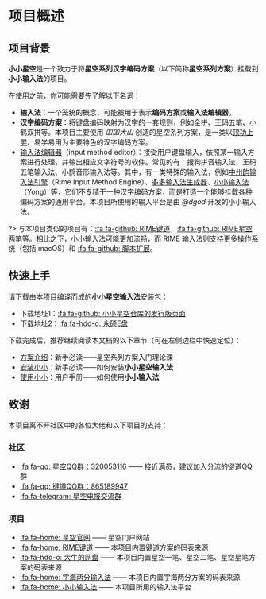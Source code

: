 # 项目概述

## 项目背景

**小小星空**是一个致力于将**星空系列汉字编码方案**（以下简称**星空系列方案**）挂载到**小小输入法**的项目。

在使用之前，你可能需要先了解以下名词：

* **输入法**：一个笼统的概念，可能被用于表示**编码方案**或**输入法编辑器**。
* **汉字编码方案**：将键盘编码映射为汉字的一套规则，例如全拼、王码五笔、小鹤双拼等。本项目主要使用 *吅吅大山* 创造的星空系列方案，是一类以[顶功上屏](https://zhuanlan.zhihu.com/p/291029476)、易学易用为主要特色的汉字编码方案。
* [输入法编辑器](https://docs.microsoft.com/zh-cn/windows/uwp/design/input/input-method-editors)（input method editor）：接受用户键盘输入，依照某一输入方案进行处理，并输出相应文字符号的软件。常见的有：搜狗拼音输入法、王码五笔输入法、小鹤音形输入法等。其中，有一类特殊的输入法，例如[中州韵输入法引擎](https://rime.im/)（Rime Input Method Engine）、[多多输入法生成器](https://www.chinput.com/portal.php)、[小小输入法][小小输入法论坛]（Yong）等，它们不专精于一种汉字编码方案，而是打造一个能够挂载各种编码方案的通用平台。本项目所使用的输入平台是由 *@dgod* 开发的小小输入法。

?> 与本项目类似的项目有：[:fa fa-github: RIME键道][RIME键道仓库]，[:fa fa-github: RIME星空两笔](https://gitee.com/morler/rime_xklb)等。相比之下，小小输入法可能更加流畅，而 RIME 输入法则支持更多操作系统（包括 macOS）和 [:fa fa-github: 脚本扩展](https://github.com/tswwe/my-rime-lua)。

## 快速上手

请下载由本项目编译而成的**小小星空输入法**安装包：

* 下载地址1：[:fa fa-github: 小小星空仓库的发行版页面](https://github.com/xkinput/xxxk/releases)
* 下载地址2：[:fa fa-hdd-o: 永硕E盘][小小星空网盘]

下载完成后，推荐继续阅读本文档的以下章节（可在左侧边栏中快速定位）：

* [方案介绍](schema.md)：新手必读——星空系列方案入门理论课
* [安装小小](install.md)：新手必读——如何安装**小小星空输入法**
* [使用小小](usage.md)：用户手册——如何使用**小小输入法**

## 致谢

本项目离不开社区中的各位大佬和以下项目的支持：

### 社区

* [:fa fa-qq: 星空QQ群：320053116][星空QQ群] —— 接近满员，建议加入分流的键道QQ群
* [:fa fa-qq: 键道QQ群：865189947][键道QQ群]
* [:fa fa-telegram: 星空电报交流群][星空电报群]

### 项目

* [:fa fa-home: 星空官网][星空官网] —— 星空门户网站
* [:fa fa-home: RIME键道](https://github.com/xkinput/Rime_JD) —— 本项目内置键道方案的码表来源
* [:fa fa-hdd-o: 大牛的网盘](http://daniushuangpin.ysepan.com) —— 本项目内置星空一笔、星空二笔、星空星笔方案的码表来源
* [:fa fa-home: 字海两分输入法](http://cheonhyeong.com/Simplified/download.html) —— 本项目内置字海两分方案的码表来源
* [:fa fa-home: 小小输入法][小小输入法论坛] —— 本项目所用的输入法平台

[星空QQ群]: https://jq.qq.com/?_wv=1027&k=5tVcZlL
[键道QQ群]: https://jq.qq.com/?_wv=1027&k=WxhhXU6u
[星空电报群]: https://t.me/xkinput

[星空官网]: https://xkinput.github.io
[RIME键道文档]: https://pingshunhuangalex.gitbook.io/rime-xkjd
[RIME键道仓库]: https://github.com/xkinput/Rime_JD

[小小星空首页]: https://xkinput.github.io/xxxk-help
[小小星空仓库]: https://github.com/xkinput/xxxk
[小小星空网盘]: http://xxxk.ysepan.com/

[小小输入法网盘]: http://yongim.ysepan.com
[小小输入法论坛]: https://yong.dgod.net
[小小输入法仓库]: https://github.com/dgod/yong
